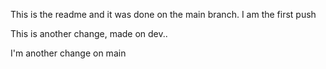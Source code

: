 This is the readme and it was done on the main branch. I am the first push

This is another change, made on dev..

I'm another change on main
